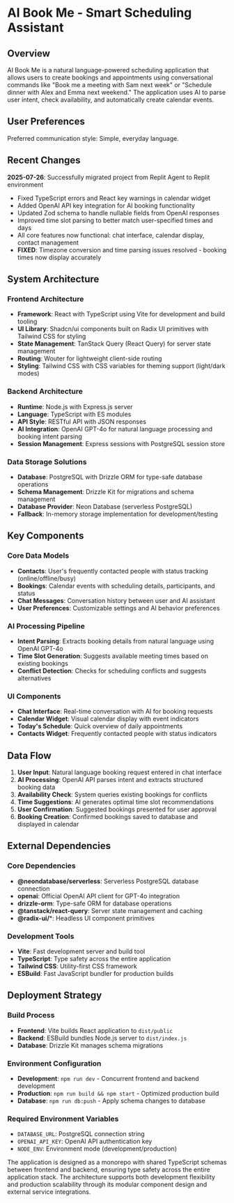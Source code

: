 # AI Book Me - Smart Scheduling Assistant

## Overview

AI Book Me is a natural language-powered scheduling application that allows users to create bookings and appointments using conversational commands like "Book me a meeting with Sam next week" or "Schedule dinner with Alex and Emma next weekend." The application uses AI to parse user intent, check availability, and automatically create calendar events.

## User Preferences

Preferred communication style: Simple, everyday language.

## Recent Changes

**2025-07-26**: Successfully migrated project from Replit Agent to Replit environment
- Fixed TypeScript errors and React key warnings in calendar widget
- Added OpenAI API key integration for AI booking functionality
- Updated Zod schema to handle nullable fields from OpenAI responses  
- Improved time slot parsing to better match user-specified times and days
- All core features now functional: chat interface, calendar display, contact management
- **FIXED**: Timezone conversion and time parsing issues resolved - booking times now display accurately

## System Architecture

### Frontend Architecture
- **Framework**: React with TypeScript using Vite for development and build tooling
- **UI Library**: Shadcn/ui components built on Radix UI primitives with Tailwind CSS for styling
- **State Management**: TanStack Query (React Query) for server state management
- **Routing**: Wouter for lightweight client-side routing
- **Styling**: Tailwind CSS with CSS variables for theming support (light/dark modes)

### Backend Architecture
- **Runtime**: Node.js with Express.js server
- **Language**: TypeScript with ES modules
- **API Style**: RESTful API with JSON responses
- **AI Integration**: OpenAI GPT-4o for natural language processing and booking intent parsing
- **Session Management**: Express sessions with PostgreSQL session store

### Data Storage Solutions
- **Database**: PostgreSQL with Drizzle ORM for type-safe database operations
- **Schema Management**: Drizzle Kit for migrations and schema management
- **Database Provider**: Neon Database (serverless PostgreSQL)
- **Fallback**: In-memory storage implementation for development/testing

## Key Components

### Core Data Models
- **Contacts**: User's frequently contacted people with status tracking (online/offline/busy)
- **Bookings**: Calendar events with scheduling details, participants, and status
- **Chat Messages**: Conversation history between user and AI assistant
- **User Preferences**: Customizable settings and AI behavior preferences

### AI Processing Pipeline
- **Intent Parsing**: Extracts booking details from natural language using OpenAI GPT-4o
- **Time Slot Generation**: Suggests available meeting times based on existing bookings
- **Conflict Detection**: Checks for scheduling conflicts and suggests alternatives

### UI Components
- **Chat Interface**: Real-time conversation with AI for booking requests
- **Calendar Widget**: Visual calendar display with event indicators
- **Today's Schedule**: Quick overview of daily appointments
- **Contacts Widget**: Frequently contacted people with status indicators

## Data Flow

1. **User Input**: Natural language booking request entered in chat interface
2. **AI Processing**: OpenAI API parses intent and extracts structured booking data
3. **Availability Check**: System queries existing bookings for conflicts
4. **Time Suggestions**: AI generates optimal time slot recommendations
5. **User Confirmation**: Suggested bookings presented for user approval
6. **Booking Creation**: Confirmed bookings saved to database and displayed in calendar

## External Dependencies

### Core Dependencies
- **@neondatabase/serverless**: Serverless PostgreSQL database connection
- **openai**: Official OpenAI API client for GPT-4o integration
- **drizzle-orm**: Type-safe ORM for database operations
- **@tanstack/react-query**: Server state management and caching
- **@radix-ui/***: Headless UI component primitives

### Development Tools
- **Vite**: Fast development server and build tool
- **TypeScript**: Type safety across the entire application
- **Tailwind CSS**: Utility-first CSS framework
- **ESBuild**: Fast JavaScript bundler for production builds

## Deployment Strategy

### Build Process
- **Frontend**: Vite builds React application to `dist/public`
- **Backend**: ESBuild bundles Node.js server to `dist/index.js`
- **Database**: Drizzle Kit manages schema migrations

### Environment Configuration
- **Development**: `npm run dev` - Concurrent frontend and backend development
- **Production**: `npm run build && npm start` - Optimized production build
- **Database**: `npm run db:push` - Apply schema changes to database

### Required Environment Variables
- `DATABASE_URL`: PostgreSQL connection string
- `OPENAI_API_KEY`: OpenAI API authentication key
- `NODE_ENV`: Environment mode (development/production)

The application is designed as a monorepo with shared TypeScript schemas between frontend and backend, ensuring type safety across the entire application stack. The architecture supports both development flexibility and production scalability through its modular component design and external service integrations.